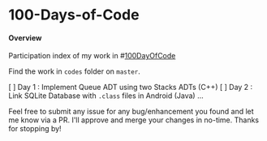 # 100-Days-of-Code
#### Overview
Participation index of my work in #[100DayOfCode](https://100daysofcode.com)

Find the work in ```codes``` folder on ```master```. 

[ ] Day 1 : Implement Queue ADT using two Stacks ADTs (C++)
[ ] Day 2 : Link SQLite Database with ```.class``` files in Android (Java)
...

Feel free to submit any issue for any bug/enhancement you found and let me know via a PR. I'll approve and merge your changes in no-time. Thanks for stopping by!


